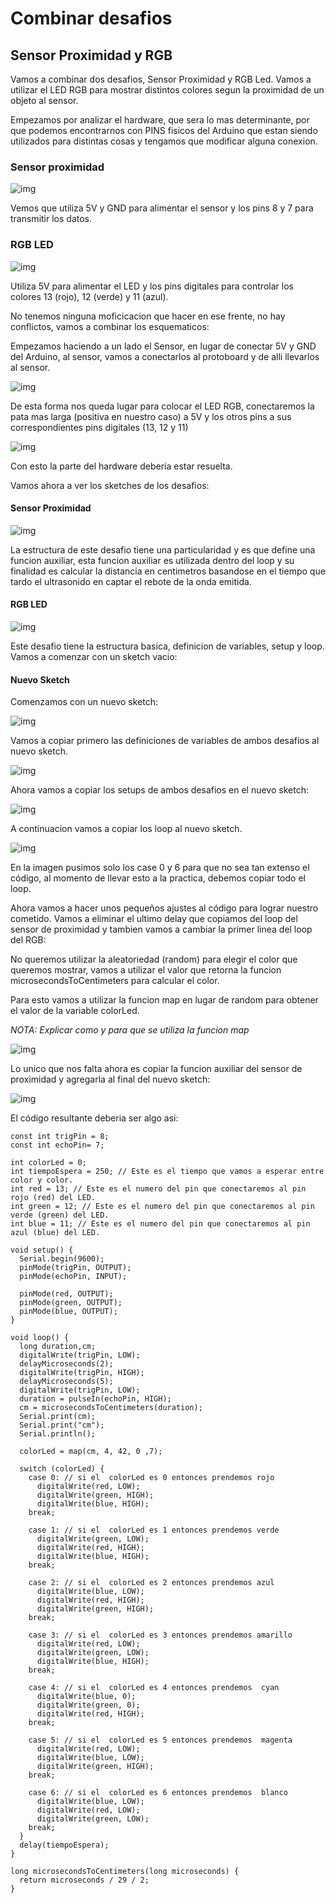 # Combinar desafios

## Sensor Proximidad y RGB

Vamos a combinar dos desafios, Sensor Proximidad y RGB Led.
Vamos a utilizar el LED RGB para mostrar distintos colores segun la proximidad de un objeto al sensor.

Empezamos por analizar el hardware, que sera lo mas determinante, por que podemos encontrarnos con PINS fisicos del Arduino que estan siendo utilizados para distintas cosas y tengamos que modificar alguna conexion.

### Sensor proximidad

![img](/sensorproximidadyrgb/sensor_proximidad.png)

Vemos que utiliza 5V y GND para alimentar el sensor y los pins 8 y 7 para transmitir los datos.

### RGB LED

![img](/sensorproximidadyrgb/rgbled.png)

Utiliza 5V para alimentar el LED y los pins digitales para controlar los colores 13 (rojo), 12 (verde) y 11 (azul).

No tenemos ninguna moficicacion que hacer en ese frente, no hay conflictos, vamos a combinar los esquematicos:

Empezamos haciendo a un lado el Sensor, en lugar de conectar 5V y GND del Arduino, al sensor, vamos a conectarlos al protoboard y de alli llevarlos al sensor.

![img](/sensorproximidadyrgb/img/sensorproximidadyrgb_0.png)

De esta forma nos queda lugar para colocar el LED RGB, conectaremos la pata mas larga (positiva en nuestro caso) a 5V y los otros pins a sus correspondientes pins digitales (13, 12 y 11)

![img](/sensorproximidadyrgb/img/sensorproximidadyrgb_1.png)

Con esto la parte del hardware deberia estar resuelta.

Vamos ahora a ver los sketches de los desafios:

#### Sensor Proximidad

![img](/sensorproximidadyrgb/img/sensor_proximidad_sections.png)

La estructura de este desafio tiene una particularidad y es que define una funcion auxiliar, esta funcion auxiliar es utilizada dentro del loop y su finalidad es calcular la distancia en centimetros basandose en el tiempo que tardo el ultrasonido en captar el rebote de la onda emitida.

#### RGB LED

![img](/sensorproximidadyrgb/img/rgbled_sections.png)

Este desafio tiene la estructura basica, definicion de variables, setup y loop.
Vamos a comenzar con un sketch vacio:

#### Nuevo Sketch

Comenzamos con un nuevo sketch:

![img](/sensorproximidadyrgb/img/newsketch_0_sections.png)

Vamos a copiar primero las definiciones de variables de ambos desafios al nuevo sketch.

![img](/sensorproximidadyrgb/img/newsketch_1_sections.png)

Ahora vamos a copiar los setups de ambos desafios en el nuevo sketch:

![img](/sensorproximidadyrgb/img/newsketch_2_sections.png)

A continuacion vamos a copiar los loop al nuevo sketch.

![img](/sensorproximidadyrgb/img/newsketch_3_sections.png)

En la imagen pusimos solo los case 0 y 6 para que no sea tan extenso el código, al momento de llevar esto a la practica, debemos copiar todo el loop.

Ahora vamos a hacer unos pequeños ajustes al código para lograr nuestro cometido.
Vamos a eliminar el ultimo delay que copiamos del loop del sensor de proximidad
y tambien vamos a cambiar la primer linea del loop del RGB:

No queremos utilizar la aleatoriedad (random) para elegir el color que queremos mostrar, vamos a utilizar el valor que retorna la funcion microsecondsToCentimeters para calcular el color.

Para esto vamos a utilizar la funcion map en lugar de random para obtener el valor de la variable colorLed.

*NOTA: Explicar como y para que se utiliza la funcion map*

![img](/sensorproximidadyrgb/img/newsketch_4_sections.png)

Lo unico que nos falta ahora es copiar la funcion auxiliar del sensor de proximidad y agregarla al final del nuevo sketch:

![img](/sensorproximidadyrgb/img/newsketch_5_sections.png)

El código resultante deberia ser algo asi:

```
const int trigPin = 8;
const int echoPin= 7;

int colorLed = 0;
int tiempoEspera = 250; // Este es el tiempo que vamos a esperar entre color y color.
int red = 13; // Este es el numero del pin que conectaremos al pin rojo (red) del LED.
int green = 12; // Este es el numero del pin que conectaremos al pin verde (green) del LED.
int blue = 11; // Este es el numero del pin que conectaremos al pin azul (blue) del LED.

void setup() {
  Serial.begin(9600);
  pinMode(trigPin, OUTPUT);
  pinMode(echoPin, INPUT);

  pinMode(red, OUTPUT);
  pinMode(green, OUTPUT);
  pinMode(blue, OUTPUT);
}

void loop() {
  long duration,cm;
  digitalWrite(trigPin, LOW);
  delayMicroseconds(2);
  digitalWrite(trigPin, HIGH);
  delayMicroseconds(5);
  digitalWrite(trigPin, LOW);
  duration = pulseIn(echoPin, HIGH);
  cm = microsecondsToCentimeters(duration);
  Serial.print(cm);
  Serial.print("cm");
  Serial.println();

  colorLed = map(cm, 4, 42, 0 ,7);

  switch (colorLed) {
    case 0: // si el  colorLed es 0 entonces prendemos rojo
      digitalWrite(red, LOW);
      digitalWrite(green, HIGH);
      digitalWrite(blue, HIGH);
    break;

    case 1: // si el  colorLed es 1 entonces prendemos verde
      digitalWrite(green, LOW);
      digitalWrite(red, HIGH);
      digitalWrite(blue, HIGH);
    break;

    case 2: // si el  colorLed es 2 entonces prendemos azul
      digitalWrite(blue, LOW);
      digitalWrite(red, HIGH);
      digitalWrite(green, HIGH);
    break;

    case 3: // si el  colorLed es 3 entonces prendemos amarillo
      digitalWrite(red, LOW);
      digitalWrite(green, LOW);
      digitalWrite(blue, HIGH);
    break;

    case 4: // si el  colorLed es 4 entonces prendemos  cyan
      digitalWrite(blue, 0);
      digitalWrite(green, 0);
      digitalWrite(red, HIGH);
    break;

    case 5: // si el  colorLed es 5 entonces prendemos  magenta
      digitalWrite(red, LOW);
      digitalWrite(blue, LOW);
      digitalWrite(green, HIGH);
    break;

    case 6: // si el  colorLed es 6 entonces prendemos  blanco
      digitalWrite(blue, LOW);
      digitalWrite(red, LOW);
      digitalWrite(green, LOW);
    break;
  }
  delay(tiempoEspera);
}

long microsecondsToCentimeters(long microseconds) {
  return microseconds / 29 / 2;
}
```
